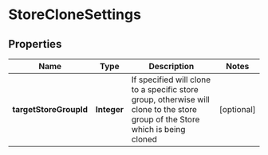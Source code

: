 
# StoreCloneSettings

## Properties
Name | Type | Description | Notes
------------ | ------------- | ------------- | -------------
**targetStoreGroupId** | **Integer** | If specified will clone to a specific store group, otherwise will clone to the store group of the Store which is being cloned |  [optional]



